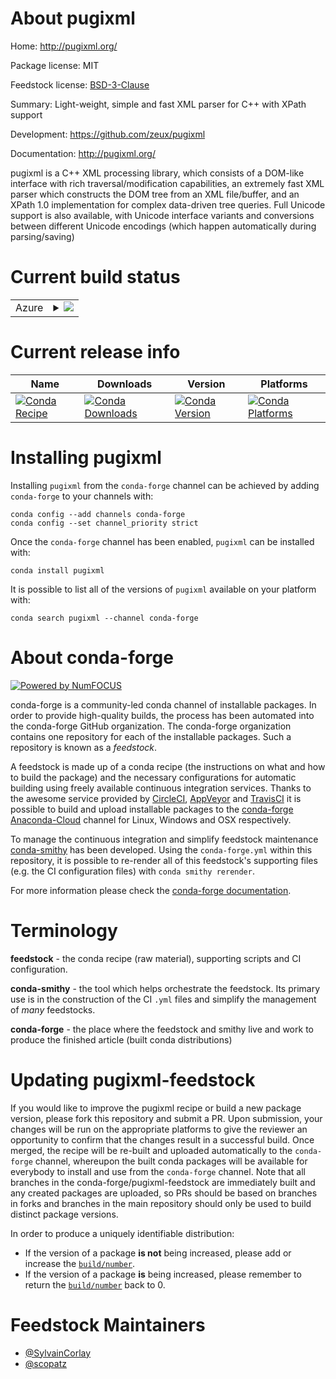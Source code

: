 About pugixml
=============

Home: http://pugixml.org/

Package license: MIT

Feedstock license: [BSD-3-Clause](https://github.com/conda-forge/pugixml-feedstock/blob/master/LICENSE.txt)

Summary: Light-weight, simple and fast XML parser for C++ with XPath support

Development: https://github.com/zeux/pugixml

Documentation: http://pugixml.org/

pugixml is a C++ XML processing library, which consists of a DOM-like interface
with rich traversal/modification capabilities, an extremely fast XML parser which
constructs the DOM tree from an XML file/buffer, and an XPath 1.0 implementation
for complex data-driven tree queries. Full Unicode support is also available, with
Unicode interface variants and conversions between different Unicode encodings
(which happen automatically during parsing/saving)


Current build status
====================


<table>
    
  <tr>
    <td>Azure</td>
    <td>
      <details>
        <summary>
          <a href="https://dev.azure.com/conda-forge/feedstock-builds/_build/latest?definitionId=829&branchName=master">
            <img src="https://dev.azure.com/conda-forge/feedstock-builds/_apis/build/status/pugixml-feedstock?branchName=master">
          </a>
        </summary>
        <table>
          <thead><tr><th>Variant</th><th>Status</th></tr></thead>
          <tbody><tr>
              <td>linux_64</td>
              <td>
                <a href="https://dev.azure.com/conda-forge/feedstock-builds/_build/latest?definitionId=829&branchName=master">
                  <img src="https://dev.azure.com/conda-forge/feedstock-builds/_apis/build/status/pugixml-feedstock?branchName=master&jobName=linux&configuration=linux_64_" alt="variant">
                </a>
              </td>
            </tr><tr>
              <td>linux_aarch64</td>
              <td>
                <a href="https://dev.azure.com/conda-forge/feedstock-builds/_build/latest?definitionId=829&branchName=master">
                  <img src="https://dev.azure.com/conda-forge/feedstock-builds/_apis/build/status/pugixml-feedstock?branchName=master&jobName=linux&configuration=linux_aarch64_" alt="variant">
                </a>
              </td>
            </tr><tr>
              <td>linux_ppc64le</td>
              <td>
                <a href="https://dev.azure.com/conda-forge/feedstock-builds/_build/latest?definitionId=829&branchName=master">
                  <img src="https://dev.azure.com/conda-forge/feedstock-builds/_apis/build/status/pugixml-feedstock?branchName=master&jobName=linux&configuration=linux_ppc64le_" alt="variant">
                </a>
              </td>
            </tr><tr>
              <td>osx_64</td>
              <td>
                <a href="https://dev.azure.com/conda-forge/feedstock-builds/_build/latest?definitionId=829&branchName=master">
                  <img src="https://dev.azure.com/conda-forge/feedstock-builds/_apis/build/status/pugixml-feedstock?branchName=master&jobName=osx&configuration=osx_64_" alt="variant">
                </a>
              </td>
            </tr><tr>
              <td>osx_arm64</td>
              <td>
                <a href="https://dev.azure.com/conda-forge/feedstock-builds/_build/latest?definitionId=829&branchName=master">
                  <img src="https://dev.azure.com/conda-forge/feedstock-builds/_apis/build/status/pugixml-feedstock?branchName=master&jobName=osx&configuration=osx_arm64_" alt="variant">
                </a>
              </td>
            </tr><tr>
              <td>win_64</td>
              <td>
                <a href="https://dev.azure.com/conda-forge/feedstock-builds/_build/latest?definitionId=829&branchName=master">
                  <img src="https://dev.azure.com/conda-forge/feedstock-builds/_apis/build/status/pugixml-feedstock?branchName=master&jobName=win&configuration=win_64_" alt="variant">
                </a>
              </td>
            </tr>
          </tbody>
        </table>
      </details>
    </td>
  </tr>
</table>

Current release info
====================

| Name | Downloads | Version | Platforms |
| --- | --- | --- | --- |
| [![Conda Recipe](https://img.shields.io/badge/recipe-pugixml-green.svg)](https://anaconda.org/conda-forge/pugixml) | [![Conda Downloads](https://img.shields.io/conda/dn/conda-forge/pugixml.svg)](https://anaconda.org/conda-forge/pugixml) | [![Conda Version](https://img.shields.io/conda/vn/conda-forge/pugixml.svg)](https://anaconda.org/conda-forge/pugixml) | [![Conda Platforms](https://img.shields.io/conda/pn/conda-forge/pugixml.svg)](https://anaconda.org/conda-forge/pugixml) |

Installing pugixml
==================

Installing `pugixml` from the `conda-forge` channel can be achieved by adding `conda-forge` to your channels with:

```
conda config --add channels conda-forge
conda config --set channel_priority strict
```

Once the `conda-forge` channel has been enabled, `pugixml` can be installed with:

```
conda install pugixml
```

It is possible to list all of the versions of `pugixml` available on your platform with:

```
conda search pugixml --channel conda-forge
```


About conda-forge
=================

[![Powered by
NumFOCUS](https://img.shields.io/badge/powered%20by-NumFOCUS-orange.svg?style=flat&colorA=E1523D&colorB=007D8A)](https://numfocus.org)

conda-forge is a community-led conda channel of installable packages.
In order to provide high-quality builds, the process has been automated into the
conda-forge GitHub organization. The conda-forge organization contains one repository
for each of the installable packages. Such a repository is known as a *feedstock*.

A feedstock is made up of a conda recipe (the instructions on what and how to build
the package) and the necessary configurations for automatic building using freely
available continuous integration services. Thanks to the awesome service provided by
[CircleCI](https://circleci.com/), [AppVeyor](https://www.appveyor.com/)
and [TravisCI](https://travis-ci.com/) it is possible to build and upload installable
packages to the [conda-forge](https://anaconda.org/conda-forge)
[Anaconda-Cloud](https://anaconda.org/) channel for Linux, Windows and OSX respectively.

To manage the continuous integration and simplify feedstock maintenance
[conda-smithy](https://github.com/conda-forge/conda-smithy) has been developed.
Using the ``conda-forge.yml`` within this repository, it is possible to re-render all of
this feedstock's supporting files (e.g. the CI configuration files) with ``conda smithy rerender``.

For more information please check the [conda-forge documentation](https://conda-forge.org/docs/).

Terminology
===========

**feedstock** - the conda recipe (raw material), supporting scripts and CI configuration.

**conda-smithy** - the tool which helps orchestrate the feedstock.
                   Its primary use is in the construction of the CI ``.yml`` files
                   and simplify the management of *many* feedstocks.

**conda-forge** - the place where the feedstock and smithy live and work to
                  produce the finished article (built conda distributions)


Updating pugixml-feedstock
==========================

If you would like to improve the pugixml recipe or build a new
package version, please fork this repository and submit a PR. Upon submission,
your changes will be run on the appropriate platforms to give the reviewer an
opportunity to confirm that the changes result in a successful build. Once
merged, the recipe will be re-built and uploaded automatically to the
`conda-forge` channel, whereupon the built conda packages will be available for
everybody to install and use from the `conda-forge` channel.
Note that all branches in the conda-forge/pugixml-feedstock are
immediately built and any created packages are uploaded, so PRs should be based
on branches in forks and branches in the main repository should only be used to
build distinct package versions.

In order to produce a uniquely identifiable distribution:
 * If the version of a package **is not** being increased, please add or increase
   the [``build/number``](https://docs.conda.io/projects/conda-build/en/latest/resources/define-metadata.html#build-number-and-string).
 * If the version of a package **is** being increased, please remember to return
   the [``build/number``](https://docs.conda.io/projects/conda-build/en/latest/resources/define-metadata.html#build-number-and-string)
   back to 0.

Feedstock Maintainers
=====================

* [@SylvainCorlay](https://github.com/SylvainCorlay/)
* [@scopatz](https://github.com/scopatz/)

